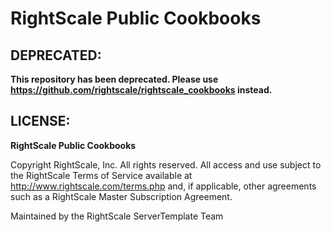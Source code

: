 # RightScale Public Cookbooks

## DEPRECATED:

**This repository has been deprecated. Please use
https://github.com/rightscale/rightscale_cookbooks instead.**

## LICENSE:

**RightScale Public Cookbooks**

Copyright RightScale, Inc. All rights reserved.  All access and use subject to the
RightScale Terms of Service available at http://www.rightscale.com/terms.php and,
if applicable, other agreements such as a RightScale Master Subscription Agreement.

Maintained by the RightScale ServerTemplate Team
